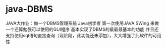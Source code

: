 # java-DBMS
JAVA大作业：做一个DBMS管理系统
Java初学者
第一次使用JAVA SWing 来做一个还算勉强可以使用的GUI程序
基本实现了DBMS的最最最基本的功能
并且还支持使用sql语句直接查询（现阶段，此功能还未添加），大大增强了此软件的可用性
